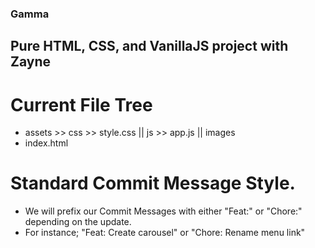 ### Gamma

## Pure HTML, CSS, and VanillaJS project with Zayne


# Current File Tree
* assets >> css >> style.css || js >> app.js || images
* index.html


# Standard Commit Message Style.
- We will prefix our Commit Messages with either "Feat:" or "Chore:" depending on the update.
- For instance; "Feat: Create carousel" or "Chore: Rename menu link"

# 